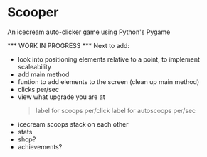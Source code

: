 # Scooper
An icecream auto-clicker game using Python's Pygame

*** WORK IN PROGRESS ***
Next to add:
 - look into positioning elements relative to a point, to implement scaleability
 - add main method
 - funtion to add elements to the screen (clean up main method)
 - clicks per/sec
 - view what upgrade you are at 
   > label for scoops per/click
   > label for autoscoops per/sec
 - icecream scoops stack on each other
 - stats
 - shop?
 - achievements?